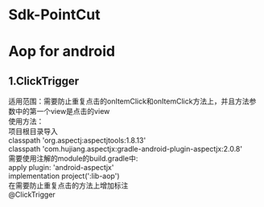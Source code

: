 #   Sdk-PointCut  
#  Aop for android  
##  1.ClickTrigger  
 适用范围：需要防止重复点击的onItemClick和onItemClick方法上，并且方法参数中的第一个view是点击的view  
 使用方法：  
  项目根目录导入  
        classpath 'org.aspectj:aspectjtools:1.8.13'  
        classpath 'com.hujiang.aspectjx:gradle-android-plugin-aspectjx:2.0.8'  
  需要使用注解的module的build.gradle中:  
        apply plugin: 'android-aspectjx'  
        implementation project(':lib-aop')  
  在需要防止重复点击的方法上增加标注  
         @ClickTrigger  
